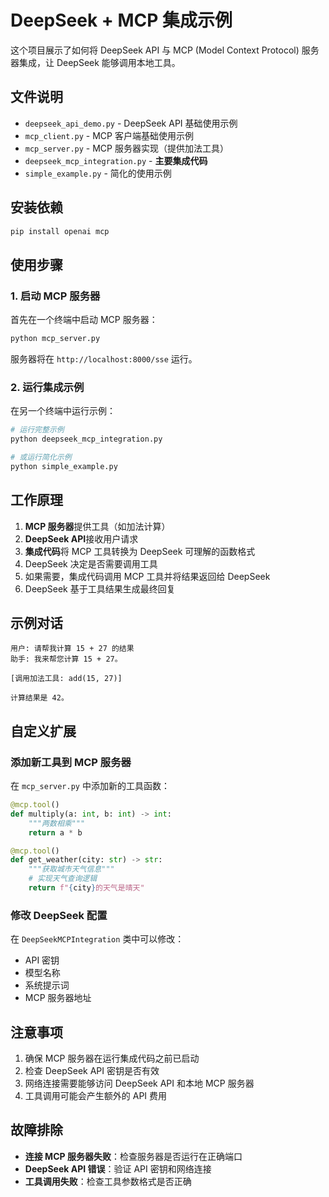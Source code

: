 # DeepSeek + MCP 集成示例

这个项目展示了如何将 DeepSeek API 与 MCP (Model Context Protocol) 服务器集成，让 DeepSeek 能够调用本地工具。

## 文件说明

- `deepseek_api_demo.py` - DeepSeek API 基础使用示例
- `mcp_client.py` - MCP 客户端基础使用示例
- `mcp_server.py` - MCP 服务器实现（提供加法工具）
- `deepseek_mcp_integration.py` - **主要集成代码**
- `simple_example.py` - 简化的使用示例

## 安装依赖

```bash
pip install openai mcp
```

## 使用步骤

### 1. 启动 MCP 服务器

首先在一个终端中启动 MCP 服务器：

```bash
python mcp_server.py
```

服务器将在 `http://localhost:8000/sse` 运行。

### 2. 运行集成示例

在另一个终端中运行示例：

```bash
# 运行完整示例
python deepseek_mcp_integration.py

# 或运行简化示例
python simple_example.py
```

## 工作原理

1. **MCP 服务器**提供工具（如加法计算）
2. **DeepSeek API**接收用户请求
3. **集成代码**将 MCP 工具转换为 DeepSeek 可理解的函数格式
4. DeepSeek 决定是否需要调用工具
5. 如果需要，集成代码调用 MCP 工具并将结果返回给 DeepSeek
6. DeepSeek 基于工具结果生成最终回复

## 示例对话

```
用户: 请帮我计算 15 + 27 的结果
助手: 我来帮您计算 15 + 27。

[调用加法工具: add(15, 27)]

计算结果是 42。
```

## 自定义扩展

### 添加新工具到 MCP 服务器

在 `mcp_server.py` 中添加新的工具函数：

```python
@mcp.tool()
def multiply(a: int, b: int) -> int:
    """两数相乘"""
    return a * b

@mcp.tool()
def get_weather(city: str) -> str:
    """获取城市天气信息"""
    # 实现天气查询逻辑
    return f"{city}的天气是晴天"
```

### 修改 DeepSeek 配置

在 `DeepSeekMCPIntegration` 类中可以修改：
- API 密钥
- 模型名称
- 系统提示词
- MCP 服务器地址

## 注意事项

1. 确保 MCP 服务器在运行集成代码之前已启动
2. 检查 DeepSeek API 密钥是否有效
3. 网络连接需要能够访问 DeepSeek API 和本地 MCP 服务器
4. 工具调用可能会产生额外的 API 费用

## 故障排除

- **连接 MCP 服务器失败**：检查服务器是否运行在正确端口
- **DeepSeek API 错误**：验证 API 密钥和网络连接
- **工具调用失败**：检查工具参数格式是否正确